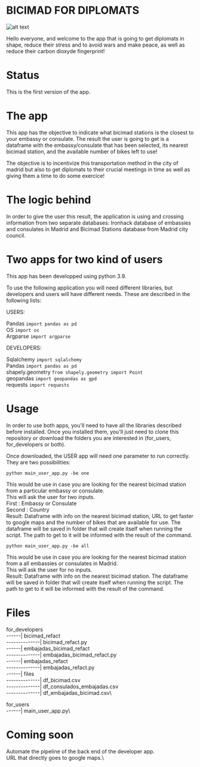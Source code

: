 # BICIMAD FOR DIPLOMATS

![alt text](https://www.bicimadgo.es/Imagenes/BcmGOTrans.aspx?width=754&height=158&ext=.png)

Hello everyone, and welcome to the app that is going to get diplomats in shape, reduce their stress and to avoid wars and make peace, as well as reduce their carbon dioxyde fingerprint!

# Status

This is the first version of the app.

# The app

This app has the objective to indicate what bicimad stations is the closest to your embassy or consulate. The result the user is going to get is a dataframe with the embassy/consulate that has been selected, its nearest bicimad station, and the available number of bikes left to use!

The objective is to incentivize this transportation method in the city of madrid but also to get diplomats to their crucial meetings in time as well as giving them a time to do some exercice!

# The logic behind

In order to give the user this result, the application is using and crossing information from two separate databases: Ironhack database of embassies and consulates in Madrid and Bicimad Stations database from Madrid city council.

# Two apps for two kind of users

This app has been developped using python 3.9.

To use the following application you will need different libraries, but developers and users will have different needs. These are described in the following lists:

USERS: 

Pandas `import pandas as pd`\
OS `import os`\
Argparse `import argparse`

DEVELOPERS:

Sqlalchemy `import sqlalchemy`\
Pandas `import pandas as pd`\
shapely.geometry `from shapely.geometry import Point`\
geopandas `import geopandas as gpd`\
requests `import requests`

# Usage

In order to use both apps, you'll need to have all the libraries described before installed. Once you installed them, you'll just need to clone this repository or download the folders you are interested in (for_users, for_developers or both).

Once downloaded, the USER app will need one parameter to run correctly.
They are two possibilities:

`python main_user_app.py -be one`

This would be use in case you are looking for the nearest bicimad station from a particular embassy or consulate.\
This will ask the user for two inputs.\
First : Embassy or Consulate\
Second : Country\
Result: Dataframe with info on the nearest bicimad station, URL to get faster to google maps and the number of bikes that are available for use.
The dataframe will be saved in folder that will create itself when running the script. The path to get to it will be informed with the result of the command.

`python main_user_app.py -be all`

This would be use in case you are looking for the nearest bicimad station from a all embassies or consulates in Madrid.\
This will ask the user for no inputs.\
Result: Dataframe with info on the nearest bicimad station.
The dataframe will be saved in folder that will create itself when running the script. The path to get to it will be informed with the result of the command.

# Files

for_developers\
------| bicimad_refact\
--------------| bicimad_refact.py\
------| embajadas_bicimad_refact\
--------------| embajadas_bicimad_refact.py\
------| embajadas_refact\
--------------| embajadas_refact.py\
------| files\
--------------| df_bicimad.csv\
--------------| df_consulados_embajadas.csv\
--------------| df_embajadas_bicimad.csv\

for_users\
------| main_user_app.py\


# Coming soon

Automate the pipeline of the back end of the developer app.\
URL that directly goes to google maps.\








